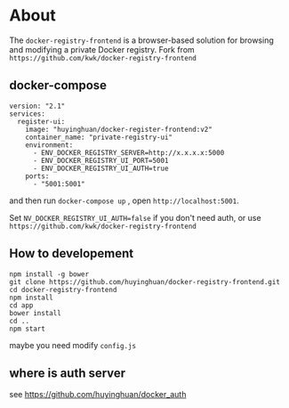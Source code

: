 # About

The `docker-registry-frontend` is a browser-based solution for browsing and modifying a private Docker registry.
Fork from `https://github.com/kwk/docker-registry-frontend`

## docker-compose

```
version: "2.1"
services:
  register-ui:
    image: "huyinghuan/docker-register-frontend:v2"
    container_name: "private-registry-ui"
    environment:
      - ENV_DOCKER_REGISTRY_SERVER=http://x.x.x.x:5000
      - ENV_DOCKER_REGISTRY_UI_PORT=5001
      - ENV_DOCKER_REGISTRY_UI_AUTH=true
    ports:
      - "5001:5001"
```
and then run `docker-compose up` , open `http://localhost:5001`. 

Set `NV_DOCKER_REGISTRY_UI_AUTH=false` if you don't need auth, or use `https://github.com/kwk/docker-registry-frontend`

## How to developement

```
npm install -g bower
git clone https://github.com/huyinghuan/docker-registry-frontend.git
cd docker-registry-frontend
npm install
cd app
bower install
cd ..
npm start
```

maybe  you need modify `config.js`

## where is auth server

see https://github.com/huyinghuan/docker_auth

